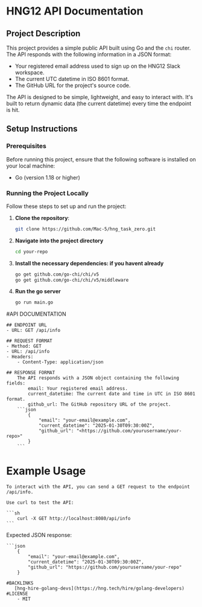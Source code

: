 # HNG12 API Documentation

## Project Description
This project provides a simple public API built using Go and the `chi` router. The API responds with the following information in a JSON format:

- Your registered email address used to sign up on the HNG12 Slack workspace.
- The current UTC datetime in ISO 8601 format.
- The GitHub URL for the project's source code.

The API is designed to be simple, lightweight, and easy to interact with. It's built to return dynamic data (the current datetime) every time the endpoint is hit.

## Setup Instructions

### Prerequisites
Before running this project, ensure that the following software is installed on your local machine:
- Go (version 1.18 or higher)

### Running the Project Locally

Follow these steps to set up and run the project:

1. **Clone the repository**:
   ```sh
   git clone https://github.com/Mac-5/hng_task_zero.git

   ```
2. **Navigate into the project directory** 
    ```sh
    cd your-repo
    ```
3. **Install the necessary dependencies: if you havent already**
    ```sh
    go get github.com/go-chi/chi/v5
    go get github.com/go-chi/chi/v5/middleware
    ```
4. **Run the go server**
    ```sh
    go run main.go
    ```

#API DOCUMENTATION

    ## ENDPOINT URL 
    - URL: GET /api/info

    ## REQUEST FORMAT
    - Method: GET
    - URL: /api/info
    - Headers: 
        - Content-Type: application/json

    ## RESPONSE FORMAT
        The API responds with a JSON object containing the following fields:
            email: Your registered email address.
            current_datetime: The current date and time in UTC in ISO 8601 format.
            github_url: The GitHub repository URL of the project.
        ```json
            {
                "email": "your-email@example.com",
                "current_datetime": "2025-01-30T09:30:00Z",
                "github_url": "<https://github.com/yourusername/your-repo>"
            }
        ```

# Example Usage
    To interact with the API, you can send a GET request to the endpoint /api/info.

    Use curl to test the API:

    ```sh
        curl -X GET http://localhost:8080/api/info
    ```
Expected JSON response:

    ```json 
        {
            "email": "your-email@example.com",
            "current_datetime": "2025-01-30T09:30:00Z",
            "github_url": "https://github.com/yourusername/your-repo"
        }
```
#BACKLINKS
   [hng-hire-golang-devs](https://hng.tech/hire/golang-developers)
#LICENSE 
    - MIT


